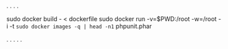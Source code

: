 .
.
.
.

sudo docker build - < dockerfile
sudo docker run -v=$PWD:/root -w=/root -i -t `sudo docker images -q | head -n1` phpunit.phar

.
.
.
.
.

